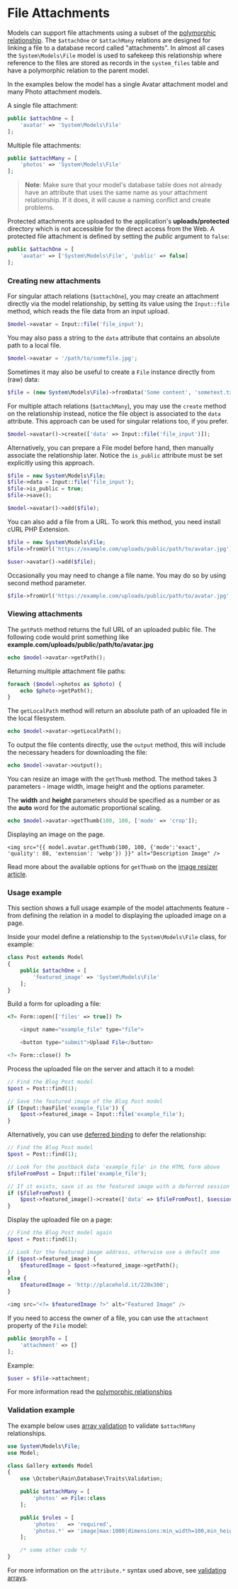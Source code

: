 # File Attachments

Models can support file attachments using a subset of the [polymorphic relationship](../database/relations.md#polymorphic-relations). The `$attachOne` or `$attachMany` relations are designed for linking a file to a database record called "attachments". In almost all cases the `System\Models\File` model is used to safekeep this relationship where reference to the files are stored as records in the `system_files` table and have a polymorphic relation to the parent model.

In the examples below the model has a single Avatar attachment model and many Photo attachment models.

A single file attachment:

```php
public $attachOne = [
    'avatar' => 'System\Models\File'
];
```

Multiple file attachments:

```php
public $attachMany = [
    'photos' => 'System\Models\File'
];
```

> **Note**: Make sure that your model's database table does not already have an attribute that uses the same name as your attachment relationship. If it does, it will cause a naming conflict and create problems.

Protected attachments are uploaded to the application's **uploads/protected** directory which is not accessible for the direct access from the Web. A protected file attachment is defined by setting the *public* argument to `false`:

```php
public $attachOne = [
    'avatar' => ['System\Models\File', 'public' => false]
];
```

### Creating new attachments

For singular attach relations (`$attachOne`), you may create an attachment directly via the model relationship, by setting its value using the `Input::file` method, which reads the file data from an input upload.

```php
$model->avatar = Input::file('file_input');
```

You may also pass a string to the `data` attribute that contains an absolute path to a local file.

```php
$model->avatar = '/path/to/somefile.jpg';
```

Sometimes it may also be useful to create a `File` instance directly from (raw) data:

```php
$file = (new System\Models\File)->fromData('Some content', 'sometext.txt');
```

For multiple attach relations (`$attachMany`), you may use the `create` method on the relationship instead, notice the file object is associated to the `data` attribute. This approach can be used for singular relations too, if you prefer.

```php
$model->avatar()->create(['data' => Input::file('file_input')]);
```

Alternatively, you can prepare a File model before hand, then manually associate the relationship later. Notice the `is_public` attribute must be set explicitly using this approach.

```php
$file = new System\Models\File;
$file->data = Input::file('file_input');
$file->is_public = true;
$file->save();

$model->avatar()->add($file);
```

You can also add a file from a URL. To work this method, you need install cURL PHP Extension.

```php
$file = new System\Models\File;
$file->fromUrl('https://example.com/uploads/public/path/to/avatar.jpg');

$user->avatar()->add($file);
```

Occasionally you may need to change a file name. You may do so by using second method parameter.

```php
$file->fromUrl('https://example.com/uploads/public/path/to/avatar.jpg', 'somefilename.jpg');
```

### Viewing attachments

The `getPath` method returns the full URL of an uploaded public file. The following code would print something like **example.com/uploads/public/path/to/avatar.jpg**

```php
echo $model->avatar->getPath();
```

Returning multiple attachment file paths:

```php
foreach ($model->photos as $photo) {
    echo $photo->getPath();
}
```

The `getLocalPath` method will return an absolute path of an uploaded file in the local filesystem.

```php
echo $model->avatar->getLocalPath();
```

To output the file contents directly, use the `output` method, this will include the necessary headers for downloading the file:

```php
echo $model->avatar->output();
```

You can resize an image with the `getThumb` method. The method takes 3 parameters - image width, image height and the options parameter.

The **width** and **height** parameters should be specified as a number or as the **auto** word for the automatic proportional scaling.

```php
echo $model->avatar->getThumb(100, 100, ['mode' => 'crop']);
```

Displaying an image on the page.

```twig
<img src="{{ model.avatar.getThumb(100, 100, {'mode':'exact', 'quality': 80, 'extension': 'webp'}) }}" alt="Description Image" />
```

Read more about the available options for `getThumb` on the [image resizer article](../services/resizer.md#resize-parameters).

### Usage example

This section shows a full usage example of the model attachments feature - from defining the relation in a model to displaying the uploaded image on a page.

Inside your model define a relationship to the `System\Models\File` class, for example:

```php
class Post extends Model
{
    public $attachOne = [
        'featured_image' => 'System\Models\File'
    ];
}
```

Build a form for uploading a file:

```php
<?= Form::open(['files' => true]) ?>

    <input name="example_file" type="file">

    <button type="submit">Upload File</button>

<?= Form::close() ?>
```

Process the uploaded file on the server and attach it to a model:

```php
// Find the Blog Post model
$post = Post::find(1);

// Save the featured image of the Blog Post model
if (Input::hasFile('example_file')) {
    $post->featured_image = Input::file('example_file');
}
```

Alternatively, you can use [deferred binding](../database/relations.md#deferred-binding) to defer the relationship:

```php
// Find the Blog Post model
$post = Post::find(1);

// Look for the postback data 'example_file' in the HTML form above
$fileFromPost = Input::file('example_file');

// If it exists, save it as the featured image with a deferred session key
if ($fileFromPost) {
    $post->featured_image()->create(['data' => $fileFromPost], $sessionKey);
}
```

Display the uploaded file on a page:

```php
// Find the Blog Post model again
$post = Post::find(1);

// Look for the featured image address, otherwise use a default one
if ($post->featured_image) {
    $featuredImage = $post->featured_image->getPath();
}
else {
    $featuredImage = 'http://placehold.it/220x300';
}

<img src="<?= $featuredImage ?>" alt="Featured Image" />
```

If you need to access the owner of a file, you can use the `attachment` property of the `File` model:

```php
public $morphTo = [
    'attachment' => []
];
```

Example:

```php
$user = $file->attachment;
```

For more information read the [polymorphic relationships](../database/relations.md#polymorphic-relations)

### Validation example

The example below uses [array validation](../services/validation.md#validating-arrays) to validate `$attachMany` relationships.

```php
use System\Models\File;
use Model;

class Gallery extends Model
{
    use \October\Rain\Database\Traits\Validation;

    public $attachMany = [
        'photos' => File::class
    ];

    public $rules = [
        'photos'   => 'required',
        'photos.*' => 'image|max:1000|dimensions:min_width=100,min_height=100'
    ];

    /* some other code */
}
```

For more information on the `attribute.*` syntax used above, see [validating arrays](../services/validation.md#validating-arrays).
